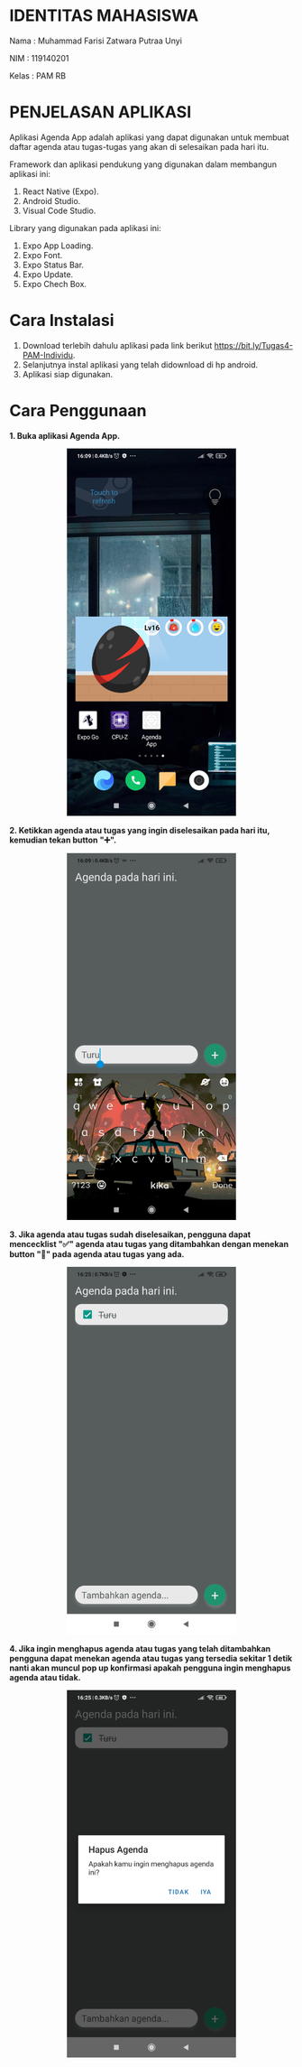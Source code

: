 # IDENTITAS MAHASISWA

Nama  : Muhammad Farisi Zatwara Putraa Unyi

NIM   : 119140201

Kelas : PAM RB

# PENJELASAN APLIKASI

Aplikasi Agenda App adalah aplikasi yang dapat digunakan untuk membuat daftar agenda atau tugas-tugas yang akan di selesaikan pada hari itu.

Framework dan aplikasi pendukung yang digunakan dalam membangun aplikasi ini:
1. React Native (Expo).
2. Android Studio.
3. Visual Code Studio.

Library yang digunakan pada aplikasi ini:
1. Expo App Loading.
2. Expo Font.
3. Expo Status Bar.
4. Expo Update.
5. Expo Chech Box.

# Cara Instalasi

1. Download terlebih dahulu aplikasi pada link berikut https://bit.ly/Tugas4-PAM-Individu.
2. Selanjutnya instal aplikasi yang telah didownload di hp android.
3. Aplikasi siap digunakan.

# Cara Penggunaan

<b>1. Buka aplikasi Agenda App.</b>
<p align="center"><img width="300" src="Screenshot/Tampilan App.jpg" alt="Tampilan Aplikasi.jpg"></p>

<b>2. Ketikkan agenda atau tugas yang ingin diselesaikan pada hari itu, kemudian tekan button "➕".</b>
<p align="center"><img width="300" src="Screenshot/Input Agenda.jpg" alt="Input Agenda.jpg"></p>

<b>3. Jika agenda atau tugas sudah diselesaikan, pengguna dapat mencecklist "✅" agenda atau tugas yang ditambahkan dengan menekan button "🔲" pada agenda atau tugas yang ada.</b>
<p align="center"><img width="300" src="Screenshot/Checklist Agenda.jpg" alt="Checklist Agenda.jpg"></p>

<b>4. Jika ingin menghapus agenda atau tugas yang telah ditambahkan pengguna dapat menekan agenda atau tugas yang tersedia sekitar 1 detik nanti akan muncul pop up konfirmasi apakah pengguna ingin menghapus agenda atau tidak.</b>
<p align="center"><img width="300" src="Screenshot/Hapus Agenda.jpg" alt="Hapus Agenda.jpg"></p>
